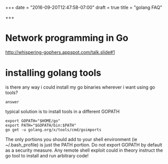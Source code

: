 +++
date = "2016-09-20T12:47:58-07:00"
draft = true
title = "golang FAQ"

+++

# Network programming in Go

http://whispering-gophers.appspot.com/talk.slide#1


# installing golang tools

is there any way i could install my go binaries wherever i want using go tools?

`answer`

typical solution is to install tools in a different GOPATH 

    export GOPATH="$HOME/go"
    export PATH="$GOPATH/bin:$PATH"
    go get -u golang.org/x/tools/cmd/goimports

The only portions you should add to your shell environment (ie ~/.bash_profile) is just the PATH portion.
Do not export GOPATH by default as a security measure. Any remote shell exploit could in theory instruct
the go tool to install and run arbitrary code!
